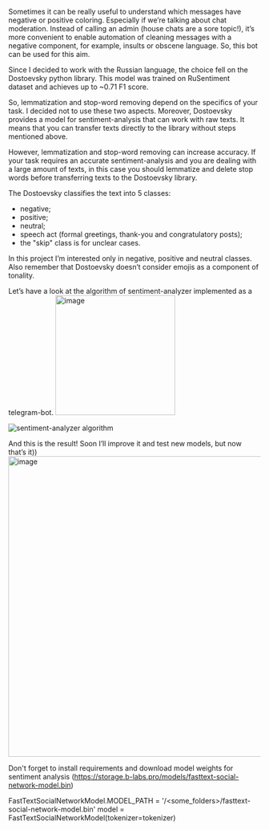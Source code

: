 Sometimes it can be really useful to understand which messages have negative or positive coloring. Especially if we’re talking about chat moderation. Instead of calling an admin (house chats are a sore topic!), it’s more convenient to enable automation of cleaning messages with a negative component, for example, insults or obscene language. So, this bot can be used for this aim.

Since I decided to work with the Russian language, the choice fell on the Dostoevsky python library. This model was trained on RuSentiment dataset and achieves up to ~0.71 F1 score.

So, lemmatization and stop-word removing depend on the specifics of your task. I decided not to use these two aspects. Moreover, Dostoevsky provides a model for sentiment-analysis that can work with raw texts. It means that you can transfer texts directly to the library without steps mentioned above.

However, lemmatization and stop-word removing can increase accuracy. If your task requires an accurate sentiment-analysis and you are dealing with a large amount of texts, in this case you should lemmatize and delete stop words before transferring texts to the Dostoevsky library. 

The Dostoevsky classifies the text into 5 classes:
- negative;
- positive;
- neutral;
- speech act (formal greetings, thank-you and congratulatory posts);
- the "skip" class is for unclear cases.

In this project I’m interested only in negative, positive and neutral classes. Also remember that Dostoevsky doesn’t consider emojis as a component of tonality.

Let’s have a look at the algorithm of sentiment-analyzer implemented as a telegram-bot.
<img width="239" alt="image" src="https://github.com/NataliaKalinina13/sentiment_analyser_bot/assets/85068191/281b8c5c-cc0e-4754-9816-6e738ac3bd50">



![sentiment-analyzer algorithm](https://github.com/NataliaKalinina13/sentiment_analyzer_bot/assets/85068191/0fbc7207-d473-4d6b-8a74-03e2ecb78abf)


And this is the result! Soon I’ll improve it and test new models, but now that’s it))
<img width="599" alt="image" src="https://github.com/NataliaKalinina13/sentiment_analyser_bot/assets/85068191/b4b5fe3a-72a1-4e77-946b-25a0f437e31f">



Don't forget to install requirements and download model weights for sentiment analysis (https://storage.b-labs.pro/models/fasttext-social-network-model.bin)

FastTextSocialNetworkModel.MODEL_PATH = '/<some_folders>/fasttext-social-network-model.bin' model = FastTextSocialNetworkModel(tokenizer=tokenizer)

